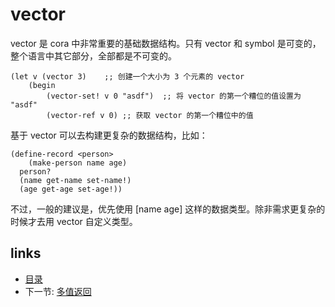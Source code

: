 # vector

vector 是 cora 中非常重要的基础数据结构。只有 vector 和 symbol 是可变的，整个语言中其它部分，全部都是不可变的。

```
(let v (vector 3)    ;; 创建一个大小为 3 个元素的 vector
	(begin
		(vector-set! v 0 "asdf")  ;; 将 vector 的第一个糟位的值设置为 "asdf"
		(vector-ref v 0) ;; 获取 vector 的第一个糟位中的值
```

基于 vector 可以去构建更复杂的数据结构，比如：

```
(define-record <person>
    (make-person name age)
  person?
  (name get-name set-name!)
  (age get-age set-age!)) 
```

不过，一般的建议是，优先使用 [name age] 这样的数据类型。除非需求更复杂的时候才去用 vector 自定义类型。

## links
   * [目录](<SUMMARY.md>)
   * 下一节: [多值返回](<06.3.md>)
